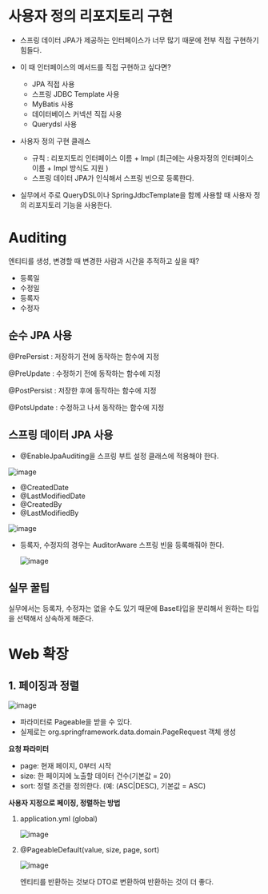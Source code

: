 # 사용자 정의 리포지토리 구현

- 스프링 데이터 JPA가 제공하는 인터페이스가 너무 많기 때문에 전부 직접 구현하기 힘들다.
- 이 때 인터페이스의 메서드를 직접 구현하고 싶다면?
  - JPA 직접 사용
  - 스프링 JDBC Template 사용
  - MyBatis 사용
  - 데이터베이스 커넥션 직접 사용
  - Querydsl 사용

- 사용자 정의 구현 클래스
  - 규칙 : 리포지토리 인터페이스 이름 + Impl (최근에는 사용자정의 인터페이스 이름 + Impl 방식도 지원 )
  - 스프링 데이터 JPA가 인식해서 스프링 빈으로 등록한다.

- 실무에서 주로 QueryDSL이나 SpringJdbcTemplate을 함께 사용할 때 사용자 정의 리포지토리 기능을 사용한다.



# Auditing

엔티티를 생성, 변경할 때 변경한 사람과 시간을 추적하고 싶을 때?

- 등록일
- 수정일
- 등록자
- 수정자

## 순수 JPA 사용

@PrePersist : 저장하기 전에 동작하는 함수에 지정

@PreUpdate : 수정하기 전에 동작하는 함수에 지정

@PostPersist : 저장한 후에 동작하는 함수에 지정

@PotsUpdate : 수정하고 나서 동작하는 함수에 지정



## 스프링 데이터 JPA 사용

- @EnableJpaAuditing을 스프링 부트 설정 클래스에 적용해야 한다.

![image](https://user-images.githubusercontent.com/40904001/190884944-24462a09-78d2-4152-969c-da45c2bf2aad.png)

- @CreatedDate
- @LastModifiedDate
- @CreatedBy
- @LastModifiedBy

![image](https://user-images.githubusercontent.com/40904001/190884973-7fb53e93-409b-4a91-825a-f260236c208b.png)

- 등록자, 수정자의 경우는 AuditorAware 스프링 빈을 등록해줘야 한다.

  ![image](https://user-images.githubusercontent.com/40904001/190885002-e8896e25-17f3-4126-8885-6f7eed70fba6.png)



## 실무 꿀팁

실무에서는 등록자, 수정자는 없을 수도 있기 때문에 Base타입을 분리해서 원하는 타입을 선택해서 상속하게 해준다.





# Web 확장

## 1. 페이징과 정렬

![image](https://user-images.githubusercontent.com/40904001/190885449-54ab2f8a-01fc-4ef0-b016-42bdeb58e48f.png)

- 파라미터로 Pageable을 받을 수 있다.
- 실제로는 org.springframework.data.domain.PageRequest 객체 생성

**요청 파라미터**

- page: 현재 페이지, 0부터 시작
- size: 한 페이지에 노출할 데이터 건수(기본값 = 20)
- sort: 정렬 조건을 정의한다. (예: (ASC|DESC), 기본값 = ASC)

**사용자 지정으로 페이징, 정렬하는 방법**

1. application.yml (global)

   ![image](https://user-images.githubusercontent.com/40904001/190885541-337e7858-12b6-43a4-87c6-9cda4cc90078.png)

2. @PageableDefault(value, size, page, sort)

   ![image](https://user-images.githubusercontent.com/40904001/190885763-0b40fd26-6b99-423c-a75e-c67cc52997a9.png)

   엔티티를 반환하는 것보다 DTO로 변환하여 반환하는 것이 더 좋다.

